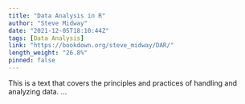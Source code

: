 ```yaml
---
title: "Data Analysis in R"
author: "Steve Midway"
date: "2021-12-05T18:10:44Z"
tags: [Data Analysis]
link: "https://bookdown.org/steve_midway/DAR/"
length_weight: "26.8%"
pinned: false
---
```


This is a text that covers the principles and practices of handling and analyzing data. ...

